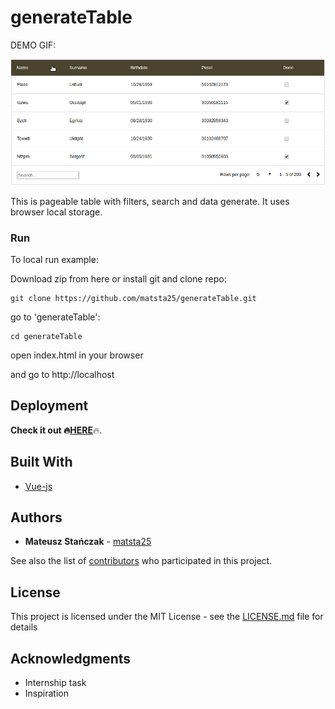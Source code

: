 # generateTable

DEMO GIF:

<img src="https://github.com/matsta25/generateTable/blob/master/generateTable_demogif.gif" alt="alt tag" style="max-width:100%;">

This is pageable table with filters, search and data generate.
It uses browser local storage.

### Run

To local run example: 

Download zip from here or install git and clone repo:

```
git clone https://github.com/matsta25/generateTable.git
```

go to 'generateTable':

```
cd generateTable
```

open index.html in your browser

and go to http://localhost

## Deployment

<b>Check it out :fire:<a href="https://matsta25.github.io/generateTable/">HERE</a></b>:fire:.


## Built With

* [Vue-js](https://vuejs.org/)

## Authors

* **Mateusz Stańczak** - [matsta25](https://github.com/matsta25)

See also the list of [contributors](https://github.com/matsta25/generateTable/graphs/contributors) who participated in this project.

## License

This project is licensed under the MIT License - see the [LICENSE.md](https://github.com/matsta25/generateTable/blob/master/LICENSE) file for details

## Acknowledgments

* Internship task
* Inspiration
